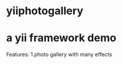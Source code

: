 yiiphotogallery
===============
# a yii framework demo
Features:
	1.photo gallery with many effects
